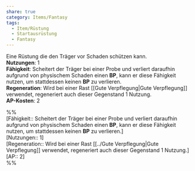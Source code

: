 ```yaml
---
share: true
category: Items/Fantasy
tags:
  - Item/Rüstung
  - Startausrüstung
  - Fantasy
---
```

  
Eine Rüstung die den Träger vor Schaden schützen kann.  
**Nutzungen**:  1  
**Fähigkeit**: Scheitert der Träger bei einer Probe und verliert daraufhin aufgrund von physischem Schaden einen **BP**, kann er diese Fähigkeit nutzen, um stattdessen keinen **BP** zu verlieren.  
**Regeneration**: Wird bei einer Rast [[Gute Verpflegung|Gute Verpflegung]] verwendet, regeneriert auch dieser Gegenstand 1 Nutzung.  
**AP-Kosten**: 2  
  
%%  
[Fähigkeit:: Scheitert der Träger bei einer Probe und verliert daraufhin aufgrund von physischem Schaden einen **BP**, kann er diese Fähigkeit nutzen, um stattdessen keinen **BP** zu verlieren.]  
[Nutzungen:: 1]  
[Regeneration:: Wird bei einer Rast [[../Gute Verpflegung|Gute Verpflegung]] verwendet, regeneriert auch dieser Gegenstand 1 Nutzung.]   
[AP:: 2]  
%%